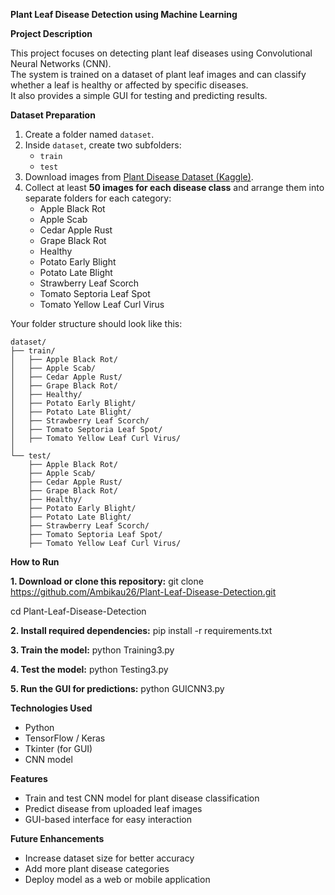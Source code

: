 **Plant Leaf Disease Detection using Machine Learning**

**Project Description**

This project focuses on detecting plant leaf diseases using Convolutional Neural Networks (CNN).  
The system is trained on a dataset of plant leaf images and can classify whether a leaf is healthy or affected by specific diseases.  
It also provides a simple GUI for testing and predicting results.

**Dataset Preparation**
1. Create a folder named `dataset`.  
2. Inside `dataset`, create two subfolders:  
   - `train`  
   - `test`  
3. Download images from [Plant Disease Dataset (Kaggle)](https://www.kaggle.com/datasets/emmarex/plantdisease).  
4. Collect at least **50 images for each disease class** and arrange them into separate folders for each category:  
   - Apple Black Rot  
   - Apple Scab  
   - Cedar Apple Rust  
   - Grape Black Rot  
   - Healthy  
   - Potato Early Blight  
   - Potato Late Blight  
   - Strawberry Leaf Scorch  
   - Tomato Septoria Leaf Spot  
   - Tomato Yellow Leaf Curl Virus

Your folder structure should look like this:  

```text
dataset/
├── train/
│   ├── Apple Black Rot/
│   ├── Apple Scab/
│   ├── Cedar Apple Rust/
│   ├── Grape Black Rot/
│   ├── Healthy/
│   ├── Potato Early Blight/
│   ├── Potato Late Blight/
│   ├── Strawberry Leaf Scorch/
│   ├── Tomato Septoria Leaf Spot/
│   ├── Tomato Yellow Leaf Curl Virus/
│
└── test/
    ├── Apple Black Rot/
    ├── Apple Scab/
    ├── Cedar Apple Rust/
    ├── Grape Black Rot/
    ├── Healthy/
    ├── Potato Early Blight/
    ├── Potato Late Blight/
    ├── Strawberry Leaf Scorch/
    ├── Tomato Septoria Leaf Spot/
    ├── Tomato Yellow Leaf Curl Virus/

```
**How to Run**

**1. Download or clone this repository:**
   git clone https://github.com/Ambikau26/Plant-Leaf-Disease-Detection.git
   
   cd Plant-Leaf-Disease-Detection
   
**2. Install required dependencies:** pip install -r requirements.txt

**3. Train the model:** python Training3.py

**4. Test the model:** python Testing3.py

**5. Run the GUI for predictions:** python GUICNN3.py

**Technologies Used**
- Python
- TensorFlow / Keras
- Tkinter (for GUI)
- CNN model

**Features**
- Train and test CNN model for plant disease classification
- Predict disease from uploaded leaf images
- GUI-based interface for easy interaction

**Future Enhancements**
- Increase dataset size for better accuracy
- Add more plant disease categories
- Deploy model as a web or mobile application
